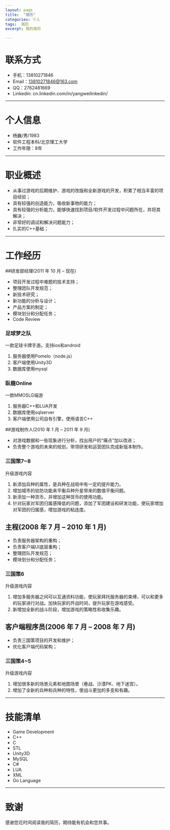 ```yaml
---
layout: page
title:  "简历"
categories: 个人
tags:  简历
excerpt: 我的简历

---
```


# 联系方式
- 手机：13810271846
- Email：13810271846@163.com 
- QQ：2762481669
- Linkedin: cn.linkedin.com/in/yangweilinkedin/

---

# 个人信息

 - 杨巍/男/1983 
 - 软件工程本科/北京理工大学
 - 工作年限：8年
 
---

# 职业概述
- 从事过游戏的后期维护、游戏的改版和全新游戏的开发，积累了相当丰富的项目经验；
- 具有较强的创造能力，吸收新事物的能力；
- 具有较强的分析能力，能够快速找到项目/软件开发过程中问题所在，并将其解决；
- 非常好的调试和解决问题能力；
- 扎实的C++基础；

-----
# 工作经历
##研发部经理(2011 年 10 月 – 现在)
- 项目开发过程中难题的技术支持；
- 整理团队开发规范；
- 新技术研究；
- 新功能的分析与设计；
- 产品方案的制定；
- 模块划分和分配任务；
- Code Review

### 足球梦之队
一款足球卡牌手游。支持ios和android

1. 服务器使用Pomelo（node.js）
2. 客户端使用Unity3D
3. 数据库使用mysql


### 臥龍Online

一款MMOSLG端游

1. 服务器C++和LUA开发
2. 数据库使用sqlserver
3. 客户端使用公司自有引擎，使用语言C++

##游戏制作人(2010 年 1 月 – 2011 年 9 月)
- 对游戏数据和一些现象进行分析，找出用户的“痛点”加以改进；
- 负责整个游戏的未来的规划，带领研发和运营团队完成新版本制作。

### 三国策7~8

升级游戏内容

1. 新添加兵种的属性，是兵种在战局中有一定的提升能力。
2. 增加城市的驻防功能来平衡兵种升星带来的数值平衡问题。
3. 新添加一种货币，并增加这种货币的使用功能。
4. 针对玩家对军团归属感降低的问题，添加了军团建设和研发功能，使玩家增加对军团的归属感，增加游戏的粘连度。

## 主程(2008 年 7 月 – 2010 年 1 月)
- 负责服务器架构的重构；
- 负责客户端UI底层重构；
- 整理团队开发规范；
- 模块划分和分配任务；

### 三国策6
升级游戏内容

1. 增加多服务器之间可以互通资料功能，使玩家拜托服务器的束缚，可以和更多的玩家进行对战。加快玩家的开战时间，提升玩家在游戏感受。
2. 新增加全新的战斗阶段，增加游戏的策略性和收集乐趣。

## 客户端程序员(2006 年 7 月 – 2008 年 7 月)
- 负责三国策项目的开发和维护；
- 优化客户端代码架构；

### 三国策4~5
升级游戏内容

1. 增加很多新的场景元素和地图场景（巷战、沙漠PK、地下迷宫）。
2. 增加了全新的兵种和兵种的特性，使战斗更加的多变和有趣。


-------------------------------------------

# 技能清单
- Game Development
- C++
- C
- STL
- Unity3D
- MySQL
- C#
- LUA
- XML
- Go Language

---

# 致谢
感谢您花时间阅读我的简历，期待能有机会和您共事。